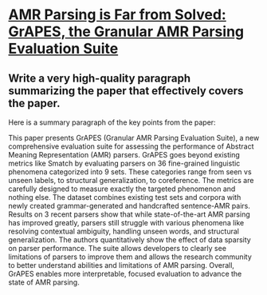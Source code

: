 # [AMR Parsing is Far from Solved: GrAPES, the Granular AMR Parsing   Evaluation Suite](https://arxiv.org/abs/2312.03480)

## Write a very high-quality paragraph summarizing the paper that effectively covers the paper.

 Here is a summary paragraph of the key points from the paper:

This paper presents GrAPES (Granular AMR Parsing Evaluation Suite), a new comprehensive evaluation suite for assessing the performance of Abstract Meaning Representation (AMR) parsers. GrAPES goes beyond existing metrics like Smatch by evaluating parsers on 36 fine-grained linguistic phenomena categorized into 9 sets. These categories range from seen vs unseen labels, to structural generalization, to coreference. The metrics are carefully designed to measure exactly the targeted phenomenon and nothing else. The dataset combines existing test sets and corpora with newly created grammar-generated and handcrafted sentence-AMR pairs. Results on 3 recent parsers show that while state-of-the-art AMR parsing has improved greatly, parsers still struggle with various phenomena like resolving contextual ambiguity, handling unseen words, and structural generalization. The authors quantitatively show the effect of data sparsity on parser performance. The suite allows developers to clearly see limitations of parsers to improve them and allows the research community to better understand abilities and limitations of AMR parsing. Overall, GrAPES enables more interpretable, focused evaluation to advance the state of AMR parsing.
